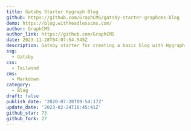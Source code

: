 ```yaml
---
title: Gatsby Starter Hygraph Blog
github: https://github.com/GraphCMS/gatsby-starter-graphcms-blog
demo: https://blog.withheadlesscms.com/
author: GraphCMS
author_link: https://github.com/GraphCMS
date: 2023-11-28T04:07:54.545Z
description: Gatsby starter for creating a basic blog with Hygraph
ssg:
  - Gatsby
css:
  - Tailwind
cms:
  - Markdown
category:
  - Blog
draft: false
publish_date: '2020-07-28T09:54:17Z'
update_date: '2023-02-24T16:45:41Z'
github_star: 73
github_fork: 27
---
```

